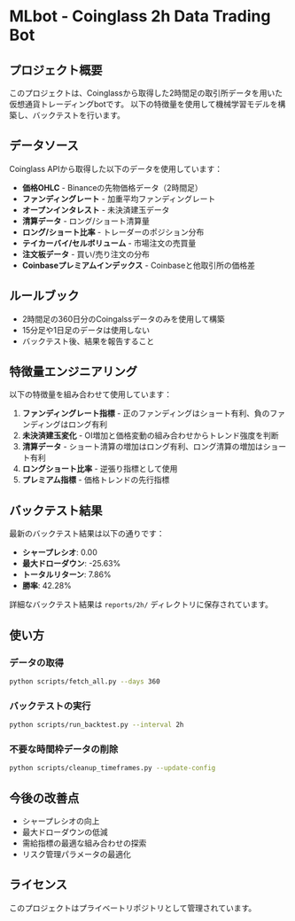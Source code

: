 # MLbot - Coinglass 2h Data Trading Bot

## プロジェクト概要

このプロジェクトは、Coinglassから取得した2時間足の取引所データを用いた仮想通貨トレーディングbotです。
以下の特徴量を使用して機械学習モデルを構築し、バックテストを行います。

## データソース

Coinglass APIから取得した以下のデータを使用しています：

- **価格OHLC** - Binanceの先物価格データ（2時間足）
- **ファンディングレート** - 加重平均ファンディングレート
- **オープンインタレスト** - 未決済建玉データ
- **清算データ** - ロング/ショート清算量
- **ロング/ショート比率** - トレーダーのポジション分布
- **テイカーバイ/セルボリューム** - 市場注文の売買量
- **注文板データ** - 買い/売り注文の分布
- **Coinbaseプレミアムインデックス** - Coinbaseと他取引所の価格差

## ルールブック

- 2時間足の360日分のCoingalssデータのみを使用して構築
- 15分足や1日足のデータは使用しない
- バックテスト後、結果を報告すること

## 特徴量エンジニアリング

以下の特徴量を組み合わせて使用しています：

1. **ファンディングレート指標** - 正のファンディングはショート有利、負のファンディングはロング有利
2. **未決済建玉変化** - OI増加と価格変動の組み合わせからトレンド強度を判断
3. **清算データ** - ショート清算の増加はロング有利、ロング清算の増加はショート有利
4. **ロングショート比率** - 逆張り指標として使用
5. **プレミアム指標** - 価格トレンドの先行指標

## バックテスト結果

最新のバックテスト結果は以下の通りです：

- **シャープレシオ**: 0.00
- **最大ドローダウン**: -25.63%
- **トータルリターン**: 7.86%
- **勝率**: 42.28%

詳細なバックテスト結果は `reports/2h/` ディレクトリに保存されています。

## 使い方

### データの取得

```bash
python scripts/fetch_all.py --days 360
```

### バックテストの実行

```bash
python scripts/run_backtest.py --interval 2h
```

### 不要な時間枠データの削除

```bash
python scripts/cleanup_timeframes.py --update-config
```

## 今後の改善点

- シャープレシオの向上
- 最大ドローダウンの低減
- 需給指標の最適な組み合わせの探索
- リスク管理パラメータの最適化

## ライセンス

このプロジェクトはプライベートリポジトリとして管理されています。
